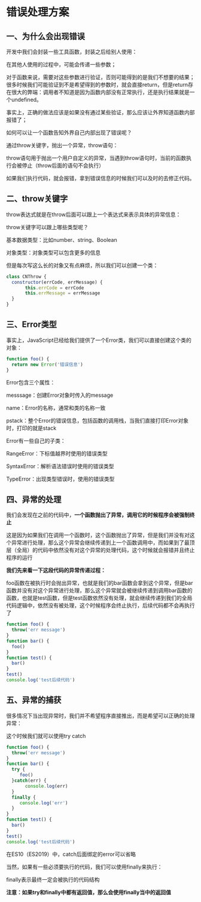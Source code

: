 # 错误处理方案

## 一、为什么会出现错误

开发中我们会封装一些工具函数，封装之后给别人使用： 

在其他人使用的过程中，可能会传递一些参数； 

对于函数来说，需要对这些参数进行验证，否则可能得到的是我们不想要的结果； 很多时候我们可能验证到不是希望得到的参数时，就会直接return，但是return存在很大的弊端：调用者不知道是因为函数内部没有正常执行，还是执行结果就是一个undefined。

事实上，正确的做法应该是如果没有通过某些验证，那么应该让外界知道函数内部报错了； 

如何可以让一个函数告知外界自己内部出现了错误呢？ 

通过throw关键字，抛出一个异常，throw语句： 

throw语句用于抛出一个用户自定义的异常，当遇到throw语句时，当前的函数执行会被停止（throw后面的语句不会执行）

如果我们执行代码，就会报错，拿到错误信息的时候我们可以及时的去修正代码。

## 二、**throw关键字**

throw表达式就是在throw后面可以跟上一个表达式来表示具体的异常信息： 

throw关键字可以跟上哪些类型呢？

基本数据类型：比如number、string、Boolean

对象类型：对象类型可以包含更多的信息

但是每次写这么长的对象又有点麻烦，所以我们可以创建一个类：

```javascript
class CNThrow {
  constructor(errCode, errMessage) {
       this.errCode = errCode
       this.errMessage = errMessage
  }
}
```

## 三、**Error类型**

事实上，JavaScript已经给我们提供了一个Error类，我们可以直接创建这个类的对象：

```javascript
function foo() {
  return new Error('错误信息')
}
```

Error包含三个属性：

messsage：创建Error对象时传入的message

name：Error的名称，通常和类的名称一致

pstack：整个Error的错误信息，包括函数的调用栈，当我们直接打印Error对象时，打印的就是stack

Error有一些自己的子类：

RangeError：下标值越界时使用的错误类型

SyntaxError：解析语法错误时使用的错误类型

TypeError：出现类型错误时，使用的错误类型

## 四、**异常的处理**

我们会发现在之前的代码中，**一个函数抛出了异常，调用它的时候程序会被强制终止**

这是因为如果我们在调用一个函数时，这个函数抛出了异常，但是我们并没有对这个异常进行处理，那么这个异常会继续传递到上一个函数调用中，而如果到了最顶层（全局）的代码中依然没有对这个异常的处理代码，这个时候就会报错并且终止程序的运行

**我们先来看一下这段代码的异常传递过程：**

foo函数在被执行时会抛出异常，也就是我们的bar函数会拿到这个异常，但是bar函数并没有对这个异常进行处理，那么这个异常就会被继续传递到调用bar函数的函数，也就是test函数，但是test函数依然没有处理，就会继续传递到我们的全局代码逻辑中，依然没有被处理，这个时候程序会终止执行，后续代码都不会再执行了

```javascript
function foo() {
  throw('err message')
}
function bar() {
  foo()
}
function test() {
  bar()
}
test()
console.log('test后续代码')
```

## 五、**异常的捕获**

很多情况下当出现异常时，我们并不希望程序直接推出，而是希望可以正确的处理异常：

这个时候我们就可以使用try catch

```javascript
function foo() {
  throw('err message')
}
function bar() {
  try {
     foo()              
  }catch(err) {
       console.log(err)      
  }
  finally {
     console.log('err')
  }
}
function test() {
  bar()
}
test()
console.log('test后续代码')
```

在ES10（ES2019）中，catch后面绑定的error可以省略

当然，如果有一些必须要执行的代码，我们可以使用finally来执行：

finally表示最终一定会被执行的代码结构

**注意：如果try和finally中都有返回值，那么会使用finally当中的返回值**